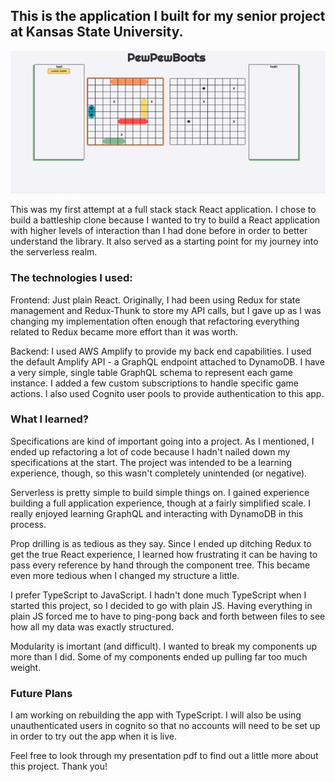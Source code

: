 ## This is the application I built for my senior project at Kansas State University.

![screenshot](senior-project-snapshot.png)

This was my first attempt at a full stack stack React application. I chose to build a battleship clone because I wanted to try to build a React application with higher levels of interaction than I had done before in order to better understand the library. It also served as a starting point for my journey into the serverless realm. 

### The technologies I used:
Frontend: Just plain React. Originally, I had been using Redux for state management and Redux-Thunk to store my API calls, but I gave up as I was changing my implementation  often enough that refactoring everything related to Redux became more effort than it was worth.

Backend: I used AWS Amplify to provide my back end capabilities. I used the default Amplify API - a GraphQL endpoint attached to DynamoDB. I have a very simple, single table GraphQL schema to represent each game instance. I added a few custom subscriptions to handle specific game actions. I also used Cognito user pools to provide authentication to this app. 

### What I learned?
Specifications are kind of important going into a project. As I mentioned, I ended up refactoring a lot of code because I hadn't nailed down my specifications at the start. The project was intended to be a learning experience, though, so this wasn't completely unintended (or negative). 

Serverless is pretty simple to build simple things on. I gained experience building a full application experience, though at a fairly simplified scale. I really enjoyed learning GraphQL and interacting with DynamoDB in this process. 

Prop drilling is as tedious as they say. Since I ended up ditching Redux to get the true React experience, I learned how frustrating it can be having to pass every reference by hand through the component tree. This became even more tedious when I changed my structure a little. 

I prefer TypeScript to JavaScript. I hadn't done much TypeScript when I started this project, so I decided to go with plain JS. Having everything in plain JS forced me to have to ping-pong back and forth between files to see how all my data was exactly structured. 

Modularity is imortant (and difficult). I wanted to break my components up more than I did. Some of my components ended up pulling far too much weight. 

### Future Plans
I am working on rebuilding the app with TypeScript. I will also be using unauthenticated users in cognito so that no accounts will need to be set up in order to try out the app when it is live. 

Feel free to look through my presentation pdf to find out a little more about this project. Thank you!

